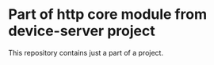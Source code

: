 # Part of http core module from device-server project

This repository contains just a part of a project.
